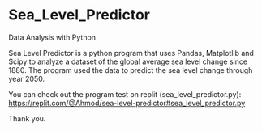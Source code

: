 # Sea_Level_Predictor
Data Analysis with Python

Sea Level Predictor is a python program that uses Pandas, Matplotlib and Scipy to analyze a dataset of the global average sea level change since 1880. The program used the data to predict the sea level change through year 2050.

You can check out the program test on replit (sea_level_predictor.py): https://replit.com/@Ahmod/sea-level-predictor#sea_level_predictor.py

Thank you.
